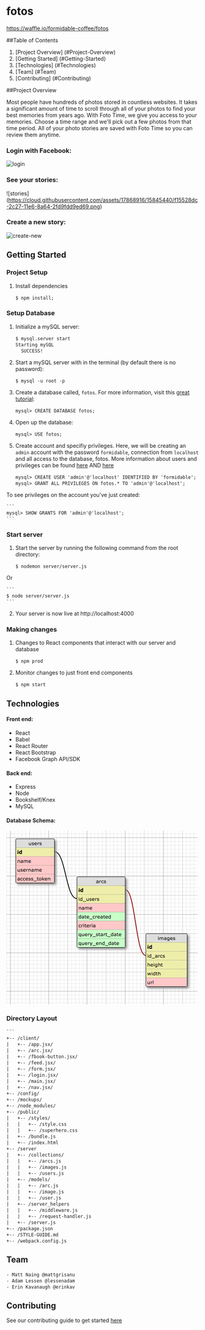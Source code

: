 # fotos

https://waffle.io/formidable-coffee/fotos

##Table of Contents
1. [Project Overview] (#Project-Overview)
2. [Getting Started] (#Getting-Started)
3. [Technologies] (#Technologies)
4. [Team] (#Team)
5. [Contributing] (#Contributing)

##Project Overview <a name="Project-Overview"></a>

Most people have hundreds of photos stored in countless websites. It takes a significant amount of time to scroll through all of your photos to find your best memories from years ago. With Foto Time, we give you access to your memories. Choose a time range and we'll pick out a few photos from that time period. All of your photo stories are saved with Foto Time so you can review them anytime. 

### Login with Facebook:
![login](https://cloud.githubusercontent.com/assets/17868916/15845438/f1518f9c-2c27-11e6-8f01-d8d4ed98cc33.png)
### See your stories:
![stories] (https://cloud.githubusercontent.com/assets/17868916/15845440/f15528dc-2c27-11e6-8a64-2fd9fdd9ed69.png)
### Create a new story:
![create-new](https://cloud.githubusercontent.com/assets/17868916/15845439/f152baa2-2c27-11e6-944e-e518f249d792.png)

## Getting Started <a name="Getting-Started"></a>

### Project Setup 

1. Install dependencies

    ```
    $ npm install; 
    ```

### Setup Database

1. Initialize a mySQL server:

    ```
    $ mysql.server start
    Starting mySQL
      SUCCESS!
    ```
1. Start a mySQL server with in the terminal (by default there is no password):

    ```
    $ mysql -u root -p
    ```
2. Create a database called, `fotos`. For more information, visit this [great tutorial](https://www.digitalocean.com/community/tutorials/a-basic-mysql-tutorial):

    ```
    mysql> CREATE DATABASE fotos;
    ```
3. Open up the database:

    ```
    mysql> USE fotos;
    ```
4. Create account and specifiy privileges. Here, we will be creating an `admin` account with the password `formidable`, connection from `localhost` and all access to the database, fotos. More information about users and privileges can be found [here](http://dev.mysql.com/doc/refman/5.7/en/adding-users.html "mysql Docs") AND [here](https://www.digitalocean.com/community/tutorials/how-to-create-a-new-user-and-grant-permissions-in-mysql "Digital Ocean's How-to")

    ```
    mysql> CREATE USER 'admin'@'localhost' IDENTIFIED BY 'formidable';
    mysql> GRANT ALL PRIVILEGES ON fotos.* TO 'admin'@'localhost';
    ```
To see privileges on the account you've just created:

    ```
    mysql> SHOW GRANTS FOR 'admin'@'localhost';
    ```
### Start server

1. Start the server by running the following command from the root directory:

    ```
    $ nodemon server/server.js
    ```
Or

    ```
    $ node server/server.js
    ```
2. Your server is now live at http://localhost:4000

### Making changes

1. Changes to React components that interact with our server and database

    ```
    $ npm prod
    ```
2. Monitor changes to just front end components
    
    ```
    $ npm start
    ````
## Technologies <a name="Technologies"></a>

#### Front end: 
- React
- Babel
- React Router
- React Bootstrap
- Facebook Graph API/SDK

#### Back end: 
- Express
- Node
- Bookshelf/Knex
- MySQL

#### Database Schema:

![DBschema](https://raw.githubusercontent.com/formidable-coffee/fotos/master/server/db/Screen%20Shot%202016-05-30%20at%2015.16.35.png)

### Directory Layout
    ```
    +-- /client/
    |   +-- /app.jsx/
    |   +-- /arc.jsx/
    |   +-- /fbook-button.jsx/
    |   +-- /feed.jsx/
    |   +-- /form.jsx/
    |   +-- /login.jsx/
    |   +-- /main.jsx/
    |   +-- /nav.jsx/
    +-- /config/
    +-- /mockups/
    +-- /node_modules/
    +-- /public/
    |   +-- /styles/
    |   |   +-- /style.css
    |   |   +-- /superhero.css
    |   +-- /bundle.js
    |   +-- /index.html
    +-- /server
    |   +-- /collections/
    |   |   +-- /arcs.js
    |   |   +-- /images.js
    |   |   +-- /users.js
    |   +-- /models/
    |   |   +-- /arc.js
    |   |   +-- /image.js
    |   |   +-- /user.js
    |   +-- /server_helpers
    |   |   +-- /middleware.js
    |   |   +-- /request-handler.js
    |   +-- /server.js
    +-- /package.json
    +-- /STYLE-GUIDE.md
    +-- /webpack.config.js

## Team <a name="Team"></a>
    - Matt Naing @mattgrisanu
    - Adam Lessen @lessenadam
    - Erin Kavanaugh @erinkav

## Contributing <a name="Contributing"></a>

See our contributing guide to get started [here](CONTRIBUTING.md)
